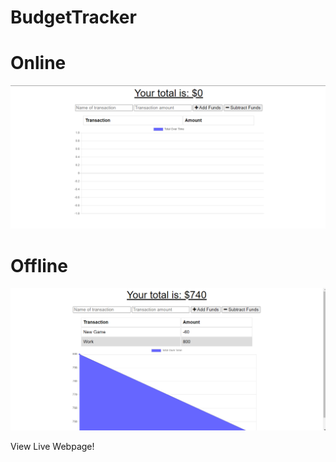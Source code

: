 # BudgetTracker




# Online
![image of webpage](images/demo1.png)
# Offline
![image of webpage](images/demo2.png)


View Live Webpage!
